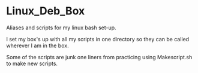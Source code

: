 # Linux_Deb_Box
Aliases and scripts for my linux bash set-up.

I set my box's up with all my scripts in one directory so they can be called wherever I am in the box.

Some of the scripts are junk one liners from practicing using Makescript.sh to make new scripts.
